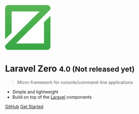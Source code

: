 ![logo](logo.png)

# Laravel Zero <small>4.0 (Not released yet)</small>

> Micro-framework for console/command-line applications

- Simple and lightweight
- Build on top of the [Laravel](https://laravel.com) components


[GitHub](https://github.com/laravel-zero/laravel-zero)
[Get Started](#about)
